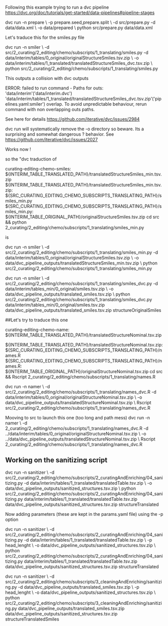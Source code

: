 Following this example trying to run a dvc pipeline <https://dvc.org/doc/tutorials/get-started/data-pipelines#pipeline-stages>

dvc run -n prepare \\
\-p prepare.seed,prepare.split \\
\-d src/prepare.py -d data/data.xml \\
\-o data/prepared \\
python src/prepare.py data/data.xml

Let's traduce this for the smiles.py file

dvc run -n smiler \\
\-d src/2_curating/2_editing/chemo/subscripts/1_translating/smiles.py -d data/interim/tables/0_original/originalStructureSmiles.tsv.zip \\
\-o data/interim/tables/1_translated/translatedStructureSmiles_dvc.tsv.zip \\
python src/2_curating/2_editing/chemo/subscripts/1_translating/smiles.py

This outputs a collision with dvc outputs

ERROR: failed to run command - Paths for outs:
'data/interim'('data/interim.dvc')
'data/interim/tables/1_translated/translatedStructureSmiles_dvc.tsv.zip'('pipelines.yaml:smiler')
overlap. To avoid unpredictable behaviour, rerun command with non overlapping outs paths.

See here for details <https://github.com/iterative/dvc/issues/2984>

dvc run will systematically remove the -o directory so beware. Its a surprising and somewhat dangerous ? behavior.
See
<https://github.com/iterative/dvc/issues/2027>

Works now !

so the "dvc traduction of

curating-editing-chemo-smiles: ${INTERIM_TABLE_TRANSLATED_PATH}/translatedStructureSmiles_min.tsv.zip
${INTERIM_TABLE_TRANSLATED_PATH}/translatedStructureSmiles_min.tsv.zip: ${SRC_CURATING_EDITING_CHEMO_SUBSCRIPTS_TRANSLATING_PATH}/smiles_min.py
${SRC_CURATING_EDITING_CHEMO_SUBSCRIPTS_TRANSLATING_PATH}/smiles_min.py: \${INTERIM_TABLE_ORIGINAL_PATH}/originalStructureSmiles.tsv.zip
cd src && python 2_curating/2_editing/chemo/subscripts/1_translating/smiles_min.py

is

dvc run -n smiler \\
\-d src/2_curating/2_editing/chemo/subscripts/1_translating/smiles_min.py -d data/interim/tables/0_original/originalStructureSmiles.tsv.zip \\
\-o data/dvc_pipeline_outputs/translatedStructureSmiles_min.tsv.zip \\
python src/2_curating/2_editing/chemo/subscripts/1_translating/smiles_min.py

dvc run -n smiler \\
\-d src/2_curating/2_editing/chemo/subscripts/1_translating/smiles_dvc.py -d data/interim/tables_min/0_original/smiles.tsv.zip \\
\-o data/dvc_pipeline_outputs/translated_smiles.tsv.zip \\
python src/2_curating/2_editing/chemo/subscripts/1_translating/smiles_dvc.py data/interim/tables_min/0_original/smiles.tsv.zip data/dvc_pipeline_outputs/translated_smiles.tsv.zip structureOriginalSmiles

\##Let's try to traduce this one

curating-editing-chemo-name: \${INTERIM_TABLE_TRANSLATED_PATH}/translatedStructureNominal.tsv.zip

${INTERIM_TABLE_TRANSLATED_PATH}/translatedStructureNominal.tsv.zip: ${SRC_CURATING_EDITING_CHEMO_SUBSCRIPTS_TRANSLATING_PATH}/names.R
${SRC_CURATING_EDITING_CHEMO_SUBSCRIPTS_TRANSLATING_PATH}/names.R: ${INTERIM_TABLE_ORIGINAL_PATH}/originalStructureNominal.tsv.zip
cd src && Rscript 2_curating/2_editing/chemo/subscripts/1_translating/names.R

dvc run -n namer \\
\-d src/2_curating/2_editing/chemo/subscripts/1_translating/names_dvc.R -d data/interim/tables/0_original/originalStructureNominal.tsv.zip \\
\-o data/dvc_pipeline_outputs/translatedStructureNominal.tsv.zip \\
Rscript src/2_curating/2_editing/chemo/subscripts/1_translating/names_dvc.R

Mooving to src to launch this one (too long and path mess)
dvc run -n namer \\
\-d 2_curating/2_editing/chemo/subscripts/1_translating/names_dvc.R -d ../data/interim/tables/0_original/originalStructureNominal.tsv.zip \\
\-o ../data/dvc_pipeline_outputs/translatedStructureNominal.tsv.zip \\
Rscript 2_curating/2_editing/chemo/subscripts/1_translating/names_dvc.R

## Working on the sanitizing script

dvc run -n sanitizer \\
\-d src/2_curating/2_editing/chemo/subscripts/2_curatingAndEnriching/04_sanitizing.py -d data/interim/tables/1_translated/translatedTable.tsv.zip \\
\-o data/dvc_pipeline_outputs/sanitized_structures.tsv.zip \\
python src/2_curating/2_editing/chemo/subscripts/2_curatingAndEnriching/04_sanitizing.py data/interim/tables/1_translated/translatedTable.tsv.zip data/dvc_pipeline_outputs/sanitized_structures.tsv.zip structureTranslated

Now adding parameters (these are kept in the params.yaml file) using the -p option

dvc run -n sanitizer \\
\-d src/2_curating/2_editing/chemo/subscripts/2_curatingAndEnriching/04_sanitizing.py -d data/interim/tables/1_translated/translatedTable.tsv.zip \\
\-p head_lenght \\
\-o data/dvc_pipeline_outputs/sanitized_structures.tsv.zip \\
python src/2_curating/2_editing/chemo/subscripts/2_curatingAndEnriching/04_sanitizing.py data/interim/tables/1_translated/translatedTable.tsv.zip data/dvc_pipeline_outputs/sanitized_structures.tsv.zip structureTranslated

dvc run -n sanitizer \\
\-d src/2_curating/2_editing/chemo/subscripts/3_cleaningAndEnriching/sanitizing.py -d data/dvc_pipeline_outputs/translated_smiles.tsv.zip \\
\-p head_lenght \\
\-o data/dvc_pipeline_outputs/sanitized_structures.tsv.zip \\
python src/2_curating/2_editing/chemo/subscripts/3_cleaningAndEnriching/sanitizing.py data/dvc_pipeline_outputs/translated_smiles.tsv.zip data/dvc_pipeline_outputs/sanitized_structures.tsv.zip structureTranslatedSmiles

